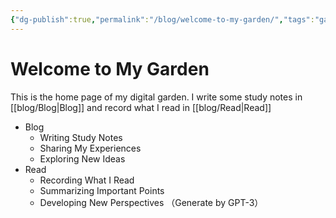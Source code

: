 ```yaml
---
{"dg-publish":true,"permalink":"/blog/welcome-to-my-garden/","tags":"gardenEntry"}
---
```



# Welcome to My Garden
This is the home page of my digital garden. I write some study notes in [[blog/Blog\|Blog]] and record what I read in [[blog/Read\|Read]] 
- Blog 
	- Writing Study Notes 
	- Sharing My Experiences 
	- Exploring New Ideas 
- Read 
	- Recording What I Read 
	- Summarizing Important Points 
	- Developing New Perspectives （Generate by GPT-3）



